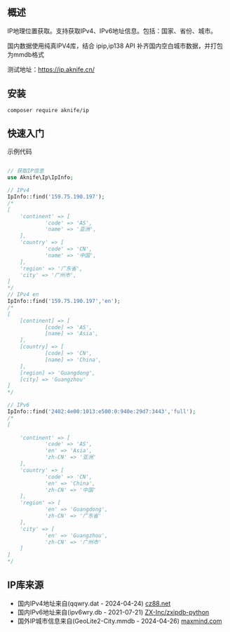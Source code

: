 ## 概述

IP地理位置获取。支持获取IPv4、IPv6地址信息。包括：国家、省份、城市。  

国内数据使用纯真IPV4库，结合 ipip,ip138 API 补齐国内空白城市数据，并打包为mmdb格式  

测试地址：https://ip.aknife.cn/


## 安装


```shell
composer require aknife/ip
```

## 快速入门

示例代码

```php

// 获取IP信息
use Aknife\Ip\IpInfo;

// IPv4
IpInfo::find('159.75.190.197');
/*
[
    'continent' => [
            'code' => 'AS',
            'name' => '亚洲',
    ],
    'country' => [
            'code' => 'CN',
            'name' => '中国',
    ],
    'region' => '广东省',
    'city' => '广州市',
]
*/
// IPv4 en
IpInfo::find('159.75.190.197','en');
/*
[
    [continent] => [
            [code] => 'AS',
            [name] => 'Asia',
    ],
    [country] => [
            [code] => 'CN',
            [name] => 'China',
    ],
    [region] => 'Guangdong',
    [city] => 'Guangzhou'
]
*/

// IPv6
IpInfo::find('2402:4e00:1013:e500:0:940e:29d7:3443','full');
/*
[
    
    'continent' => [
            'code' => 'AS',
            'en' => 'Asia',
            'zh-CN' => '亚洲'
    ],
    'country' => [
            'code' => 'CN',
            'en' => 'China',
            'zh-CN' => '中国'
    ],
    'region' => [
            'en' => 'Guangdong',
            'zh-CN' => '广东省'
    ],
    'city' => [
            'en' => 'Guangzhou',
            'zh-CN' => '广州市'
    ]
]
*/


```

## IP库来源

- 国内IPv4地址来自(qqwry.dat - 2024-04-24) [cz88.net](https://cz88.net/)
- 国内IPv6地址来自(ipv6wry.db - 2021-07-21) [ZX-Inc/zxipdb-python](https://github.com/ZX-Inc/zxipdb-python)
- 国外IP城市信息来自(GeoLite2-City.mmdb - 2024-04-26)  [maxmind.com](https://www.maxmind.com/)
